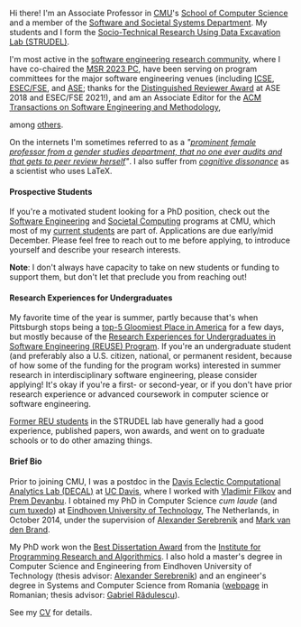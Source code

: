 Hi there! I'm an Associate Professor in [CMU](http://www.cmu.edu)'s 
[School of Computer Science](http://scs.cmu.edu) and a member of the 
[Software and Societal Systems Department](http://s3d.cmu.edu).
My students and I form the [Socio-Technical Research Using Data Excavation Lab 
(STRUDEL)](https://cmustrudel.github.io).

I'm most active in the [software engineering research community](http://csrankings.org/#/fromyear/2016/toyear/2023/index?soft),
where I have co-chaired the 
[MSR 2023 PC](https://conf.researchr.org/track/msr-2023/msr-2023-technical-papers),
have been serving on program committees for the major software engineering venues (including
[ICSE](https://2019.icse-conferences.org/committee/icse-2019-technical-papers-program-committee), 
[ESEC/FSE](https://esec-fse19.ut.ee/committees/research-papers/), and 
[ASE](https://2019.ase-conferences.org/committee/ase-2019-papers-program-committee);
thanks for the [Distinguished Reviewer Award](http://www.ase2018.com/?p=awards) at ASE 2018 and ESEC/FSE 2021!),
and am an Associate Editor for the [ACM Transactions on Software Engineering and Methodology](https://dl.acm.org/journal/tosem/editorial-board#associate-editors),
<!-- and am co-chairing the [SIGSOFT Initiative on Data-driven Introspection](https://www.sigsoft.org/annualrpt/2019annualreport.html), -->
among [others](/service/).

On the internets I'm sometimes referred to as a *"[prominent female professor from 
a gender studies department, that no one ever audits and that gets to peer review 
herself](http://developers.slashdot.org/comments.pl?sid=6780783&cid=48866403)"*.
I also suffer from [*cognitive dissonance*](http://lemire.me/blog/2015/01/14/knauff-and-nejasmic-recommend-banning-latex/)
as a scientist who uses LaTeX.


#### Prospective Students

If you're a motivated student looking for a PhD position, check out the 
[Software Engineering](https://se-phd.isri.cmu.edu) 
and [Societal Computing](https://sc.cs.cmu.edu) programs at CMU, which most of
my [current students](https://cmustrudel.github.io/people/) are part of. 
Applications are due early/mid December. 
Please feel free to reach out to me before applying, to introduce yourself and describe 
your research interests.

**Note**: I don't always have capacity to take on new students or funding to support 
them, but don't let that preclude you from reaching out!


#### Research Experiences for Undergraduates

My favorite time of the year is summer, partly because that's when Pittsburgh stops
being a [top-5 Gloomiest Place in America](https://www.bestplaces.net/news/gloomiest-places-in-america)
for a few days, but mostly because of the [Research Experiences for Undergraduates in 
Software Engineering (REUSE) Program](https://www.cmu.edu/scs/isr/reuse/).
If you're an undergraduate student (and preferably also a U.S. citizen, national, or 
permanent resident, because of how some of the funding for the program works)
interested in summer research in interdisciplinary software engineering, please 
consider applying!
It's okay if you're a first- or second-year, or if you don't have prior research 
experience or advanced coursework in computer science or software engineering.

[Former REU students](/reu/) in the STRUDEL lab have
generally had a good experience, published papers, won awards, and went on to graduate
schools or to do other amazing things.


#### Brief Bio

Prior to joining CMU, I was a postdoc in the 
[Davis Eclectic Computational Analytics Lab (DECAL)](http://decallab.cs.ucdavis.edu)
at [UC Davis](http://www.ucdavis.edu), where I worked with 
[Vladimir Filkov](http://www.cs.ucdavis.edu/~filkov/) and
[Prem Devanbu](http://www.cs.ucdavis.edu/~devanbu/).
I obtained my PhD in Computer Science *cum laude* (and 
[cum tuxedo](https://www.tue.nl/en/news/news-overview/21-10-2014-bogdan-vasilescu-obtains-his-phd-cum-laude-in-3-years-time/))
at [Eindhoven University of Technology](http://www.tue.nl/en/), The Netherlands, 
in October 2014, under the supervision of 
[Alexander Serebrenik](http://www.win.tue.nl/~aserebre/) and 
[Mark van den Brand](http://www.win.tue.nl/~mvdbrand/).
<!-- ([here's a 10 minute video summary](http://youtu.be/-rh0IJxagHI) of my thesis). -->
My PhD work won the [Best Dissertation Award](https://ipa.win.tue.nl/?page_id=565)
from the [Institute for Programming Research and Algorithmics](http://www.win.tue.nl/ipa/).
I also hold a master's degree in Computer Science and Engineering from 
Eindhoven University of Technology (thesis advisor: 
[Alexander Serebrenik](http://www.win.tue.nl/~aserebre/))
and an engineer's degree in Systems and Computer Science from Romania 
([webpage](http://www.upg-ploiesti.ro) in Romanian; thesis advisor: 
[Gabriel R&#259;dulescu](http://ac.upg-ploiesti.ro/gradulescu/gradulescu.php)).

See my <a href="bvasiles.github.io/cv.pdf" target="_blank">CV</a> for details.